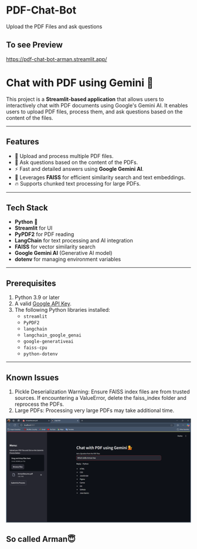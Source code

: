 # PDF-Chat-Bot
Upload the PDF Files and ask questions

## To see Preview
https://pdf-chat-bot-arman.streamlit.app/

# Chat with PDF using Gemini 💁

This project is a **Streamlit-based application** that allows users to interactively chat with PDF documents using Google's Gemini AI. It enables users to upload PDF files, process them, and ask questions based on the content of the files.

---

## Features
- 📄 Upload and process multiple PDF files.
- 💬 Ask questions based on the content of the PDFs.
- ⚡ Fast and detailed answers using **Google Gemini AI**.
- 🧠 Leverages **FAISS** for efficient similarity search and text embeddings.
- 🔥 Supports chunked text processing for large PDFs.

---

## Tech Stack
- **Python** 🐍
- **Streamlit** for UI
- **PyPDF2** for PDF reading
- **LangChain** for text processing and AI integration
- **FAISS** for vector similarity search
- **Google Gemini AI** (Generative AI model)
- **dotenv** for managing environment variables

---

## Prerequisites
1. Python 3.9 or later
2. A valid [Google API Key](https://developers.generativeai.google/).
3. The following Python libraries installed:
   - `streamlit`
   - `PyPDF2`
   - `langchain`
   - `langchain_google_genai`
   - `google-generativeai`
   - `faiss-cpu`
   - `python-dotenv`

---

## Known Issues
1. Pickle Deserialization Warning: Ensure FAISS index files are from trusted sources. If encountering a ValueError, delete the faiss_index folder and reprocess the PDFs.
2. Large PDFs: Processing very large PDFs may take additional time.

![PDF Chat Bot](https://github.com/Arman1263/pdf-chat-bot/blob/b085a67deffffa3e052493ff5aa4afcd94e7ea58/7.png)

## So called Arman😇
